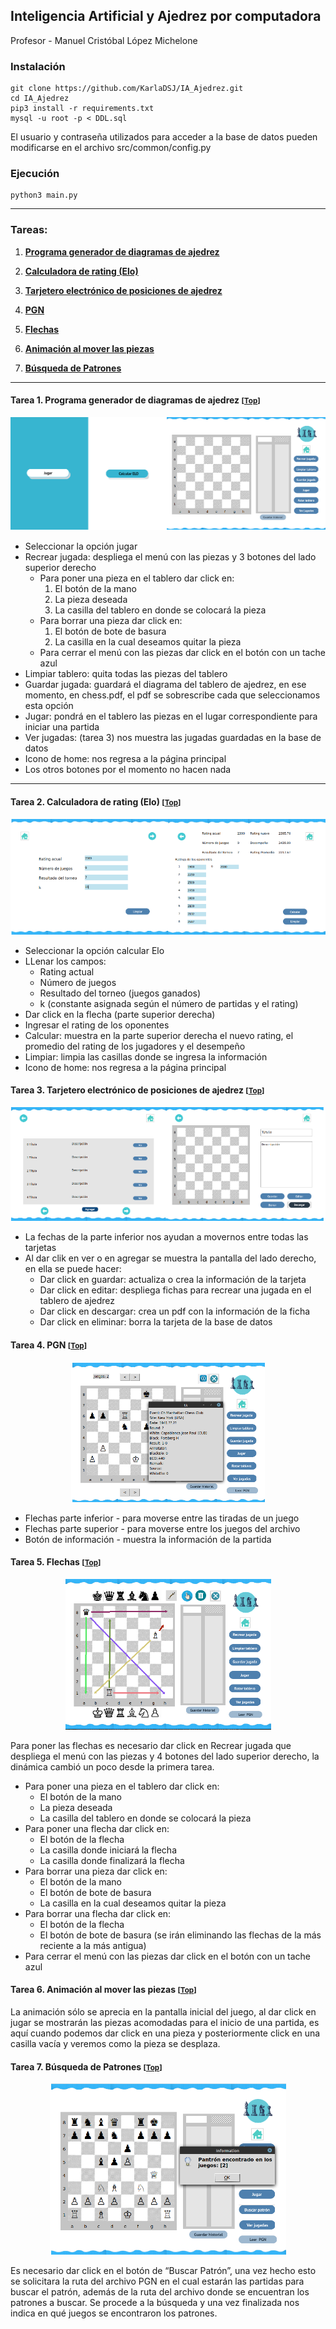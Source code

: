 ## Inteligencia Artificial y Ajedrez por computadora
Profesor - Manuel Cristóbal López Michelone

### Instalación 
```
git clone https://github.com/KarlaDSJ/IA_Ajedrez.git
cd IA_Ajedrez
pip3 install -r requirements.txt
mysql -u root -p < DDL.sql
```

El usuario y contraseña utilizados para acceder a la base de datos pueden modificarse en el archivo src/common/config.py 

### Ejecución 
```
python3 main.py
```
___
<a id="tareas"></a>
### Tareas:
1. [**Programa generador de diagramas de ajedrez**](#tarea-1)
   
2. [**Calculadora de rating (Elo)**](#tarea-2)

3. [**Tarjetero electrónico de posiciones de ajedrez**](#tarea-3)

4. [**PGN**](#tarea-4)

5. [**Flechas**](#tarea-4)

6. [**Animación al mover las piezas**](#tarea-6)

7. [**Búsqueda de Patrones**](#tarea-7)
___

<a id="tarea-1"></a>
#### Tarea 1. Programa generador de diagramas de ajedrez <small>[[Top](#tareas)]</small>
<p align="center">
  <img src="https://github.com/KarlaDSJ/IA_Ajedrez/blob/Tarea_3/assets/images/chess.png" alt="vistaTarea1"/>
</p>

- Seleccionar la opción jugar
- Recrear jugada: despliega el menú con las piezas y 3 botones del lado superior derecho
    + Para poner una pieza en el tablero  dar click en:
      1. El botón de la mano
      2. La pieza deseada
      3. La casilla del tablero en donde se colocará la pieza
    + Para borrar una pieza dar click en:
      1. El botón de bote de basura
      1. La casilla en la cual deseamos quitar la pieza
    + Para cerrar el menú con las piezas dar click en el botón con un tache azul 
- Limpiar tablero: quita todas las piezas del tablero
- Guardar jugada: guardará el diagrama del tablero de ajedrez, en ese momento, en chess.pdf, el pdf se sobrescribe cada que seleccionamos esta opción
- Jugar: pondrá en el tablero las piezas en el lugar correspondiente para iniciar una partida
- Ver jugadas: (tarea 3) nos muestra las jugadas guardadas en la base de datos
- Icono de home: nos regresa a la página principal
- Los otros botones por el momento no hacen nada 

___
<a id="tarea-2"></a>
#### Tarea 2. Calculadora de rating (Elo) <small>[[Top](#tareas)]</small>
<p align="center">
  <img src="https://github.com/KarlaDSJ/IA_Ajedrez/blob/Tarea_3/assets/images/elo.png" alt="vistaTarea2"/>
</p>

- Seleccionar la opción calcular Elo
- LLenar los campos:
  + Rating actual 
  + Número de juegos
  + Resultado del torneo (juegos ganados)
  + k (constante asignada según el número de partidas y el rating)
-  Dar click en la flecha (parte superior derecha)
-  Ingresar el rating de los oponentes
-  Calcular: muestra en la parte superior derecha el nuevo rating, el promedio del rating de los jugadores y el desempeño
-  Limpiar: limpia las casillas donde se ingresa la información
-  Icono de home: nos regresa a la página principal

<a id="tarea-3"></a>
#### Tarea 3. Tarjetero electrónico de posiciones de ajedrez <small>[[Top](#tareas)]</small>
<p align="center">
  <img src="https://github.com/KarlaDSJ/IA_Ajedrez/blob/Tarea_3/assets/images/tarjetero.png" alt="vistaTarea3"/>
</p>

- La fechas de la parte inferior nos ayudan a movernos entre todas las tarjetas
- Al dar clik en ver o en agregar se muestra la pantalla del lado derecho, en ella se puede hacer:
   + Dar click en guardar: actualiza o crea la información de la tarjeta
   + Dar click en editar: despliega fichas para recrear una jugada en el tablero de ajedrez
   + Dar click en descargar: crea un pdf con la información de la ficha 
   + Dar click en  eliminar: borra la tarjeta de la base de datos 

<a id="tarea-4"></a>
#### Tarea 4. PGN <small>[[Top](#tareas)]</small>
<p align="center">
  <img src="https://github.com/KarlaDSJ/IA_Ajedrez/blob/Tarea5/assets/images/PGN.png" alt="vistaTarea4"/>
</p>

- Flechas parte inferior - para moverse entre las tiradas de un juego
- Flechas parte superior - para moverse entre los juegos del archivo
- Botón de información - muestra la información de la partida

<a id="tarea-5"></a>
#### Tarea 5. Flechas <small>[[Top](#tareas)]</small>
<p align="center">
   <p align="center">
  <img src="https://github.com/KarlaDSJ/IA_Ajedrez/blob/Tarea5/assets/images/Flechas.png" alt="vistaTarea4"/>
</p>

Para poner las flechas es necesario dar click en Recrear jugada que despliega el menú con las piezas y 4 botones del lado superior derecho, la dinámica cambió un poco desde la primera tarea.

- Para poner una pieza en el tablero  dar click en:
   + El botón de la mano
   + La pieza deseada
   + La casilla del tablero en donde se colocará la pieza
- Para poner una flecha dar click en:
   + El botón de la flecha
   + La casilla donde iniciará la flecha
   + La casilla donde finalizará la flecha
- Para borrar una pieza dar click en:
   + El botón de la mano
   + El botón de bote de basura
   + La casilla en la cual deseamos quitar la pieza
- Para borrar una flecha dar click en:
   + El botón de la flecha
   + El botón de bote de basura (se irán eliminando las flechas de la más reciente a la más antigua)
- Para cerrar el menú con las piezas dar click en el botón con un tache azul

   
<a id="tarea-6"></a>
#### Tarea 6. Animación al mover las piezas <small>[[Top](#tareas)]</small>
<p align="center">

 La animación sólo se aprecia en la pantalla inicial del juego, al dar click en jugar se mostrarán las piezas acomodadas para el inicio de una partida, es aquí cuando podemos dar click en una pieza y posteriormente click en una casilla vacía y veremos como la pieza se desplaza.
   
<a id="tarea-7"></a>
#### Tarea 7. Búsqueda de Patrones <small>[[Top](#tareas)]</small>
<p align="center">
<p align="center">
  <img src="https://github.com/KarlaDSJ/IA_Ajedrez/blob/Tarea_7/assets/images/Patrones.png" alt="vistaTarea7"/>
</p>

Es necesario dar click en el botón de “Buscar Patrón”, una vez hecho esto se solicitara la ruta del archivo PGN en el cual estarán las partidas para buscar el patrón, además de la ruta del archivo donde se encuentran los patrones a buscar. Se procede a la búsqueda y una vez finalizada nos indica en qué juegos se encontraron los patrones.

